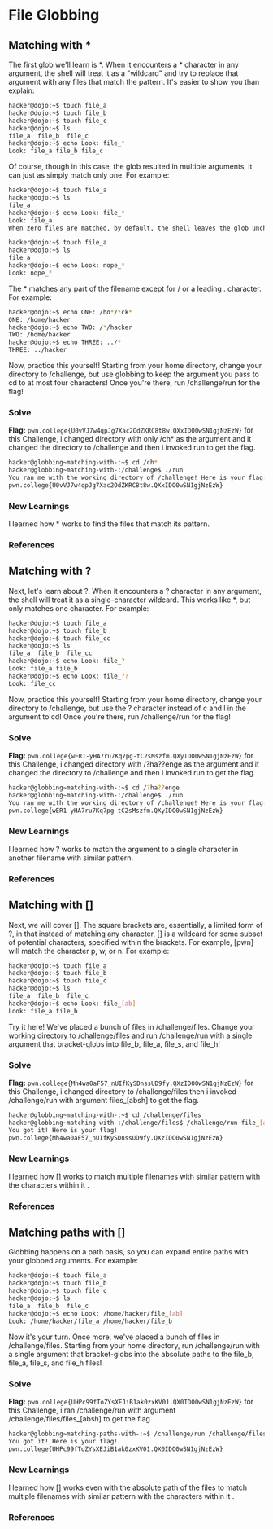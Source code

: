 # File Globbing

## Matching with *
The first glob we'll learn is *. When it encounters a * character in any argument, the shell will treat it as a "wildcard" and try to replace that argument with any files that match the pattern. It's easier to show you than explain:

```bash
hacker@dojo:~$ touch file_a
hacker@dojo:~$ touch file_b
hacker@dojo:~$ touch file_c
hacker@dojo:~$ ls
file_a	file_b	file_c
hacker@dojo:~$ echo Look: file_*
Look: file_a file_b file_c
```
Of course, though in this case, the glob resulted in multiple arguments, it can just as simply match only one. For example:

```bash
hacker@dojo:~$ touch file_a
hacker@dojo:~$ ls
file_a
hacker@dojo:~$ echo Look: file_*
Look: file_a
When zero files are matched, by default, the shell leaves the glob unchanged:
```
```bash
hacker@dojo:~$ touch file_a
hacker@dojo:~$ ls
file_a
hacker@dojo:~$ echo Look: nope_*
Look: nope_*
```
The * matches any part of the filename except for / or a leading . character. For example:

```bash
hacker@dojo:~$ echo ONE: /ho*/*ck*
ONE: /home/hacker
hacker@dojo:~$ echo TWO: /*/hacker
TWO: /home/hacker
hacker@dojo:~$ echo THREE: ../*
THREE: ../hacker
```

Now, practice this yourself! Starting from your home directory, change your directory to /challenge, but use globbing to keep the argument you pass to cd to at most four characters! Once you're there, run /challenge/run for the flag!

### Solve
**Flag:** `pwn.college{U0vVJ7w4qpJg7Xac2OdZKRC8t8w.QXxIDO0wSN1gjNzEzW}`
 for this Challenge, i changed directory with only /ch* as the argument and it changed the directory to /challenge and then i invoked run to get the flag.

```bash 
hacker@globbing~matching-with-:~$ cd /ch*
hacker@globbing~matching-with-:/challenge$ ./run
You ran me with the working directory of /challenge! Here is your flag:
pwn.college{U0vVJ7w4qpJg7Xac2OdZKRC8t8w.QXxIDO0wSN1gjNzEzW}
```

### New Learnings
I learned how * works to find the files that match its pattern.

### References

## Matching with ?
Next, let's learn about ?. When it encounters a ? character in any argument, the shell will treat it as a single-character wildcard. This works like *, but only matches one character. For example:

```bash
hacker@dojo:~$ touch file_a
hacker@dojo:~$ touch file_b
hacker@dojo:~$ touch file_cc
hacker@dojo:~$ ls
file_a	file_b	file_cc
hacker@dojo:~$ echo Look: file_?
Look: file_a file_b
hacker@dojo:~$ echo Look: file_??
Look: file_cc
```

Now, practice this yourself! Starting from your home directory, change your directory to /challenge, but use the ? character instead of c and l in the argument to cd! Once you're there, run /challenge/run for the flag!

### Solve
**Flag:** `pwn.college{wER1-yHA7ru7Kq7pg-tC2sMszfm.QXyIDO0wSN1gjNzEzW}`
for this Challenge, i changed directory with /?ha??enge as the argument and it changed the directory to /challenge and then i invoked run to get the flag.

```bash 
hacker@globbing~matching-with-:~$ cd /?ha??enge
hacker@globbing~matching-with-:/challenge$ ./run
You ran me with the working directory of /challenge! Here is your flag:
pwn.college{wER1-yHA7ru7Kq7pg-tC2sMszfm.QXyIDO0wSN1gjNzEzW}
```

### New Learnings
I learned how ? works to match the argument to a single character in another filename with similar pattern.

### References

## Matching with []
Next, we will cover []. The square brackets are, essentially, a limited form of ?, in that instead of matching any character, [] is a wildcard for some subset of potential characters, specified within the brackets. For example, [pwn] will match the character p, w, or n. For example:

```bash
hacker@dojo:~$ touch file_a
hacker@dojo:~$ touch file_b
hacker@dojo:~$ touch file_c
hacker@dojo:~$ ls
file_a	file_b	file_c
hacker@dojo:~$ echo Look: file_[ab]
Look: file_a file_b
```

Try it here! We've placed a bunch of files in /challenge/files. Change your working directory to /challenge/files and run /challenge/run with a single argument that bracket-globs into file_b, file_a, file_s, and file_h!

### Solve
**Flag:** `pwn.college{Mh4wa0aF57_nUIfKySDnssUD9fy.QXzIDO0wSN1gjNzEzW}`
for this Challenge, i changed directory to /challenge/files then i invoked /challenge/run with argument files_[absh] to get the flag.

```bash 
hacker@globbing~matching-with-:~$ cd /challenge/files
hacker@globbing~matching-with-:/challenge/files$ /challenge/run file_[absh]
You got it! Here is your flag!
pwn.college{Mh4wa0aF57_nUIfKySDnssUD9fy.QXzIDO0wSN1gjNzEzW}
```

### New Learnings
I learned how [] works to match multiple filenames with similar pattern with the characters within it .

### References

## Matching paths with []
Globbing happens on a path basis, so you can expand entire paths with your globbed arguments. For example:

```bash
hacker@dojo:~$ touch file_a
hacker@dojo:~$ touch file_b
hacker@dojo:~$ touch file_c
hacker@dojo:~$ ls
file_a	file_b	file_c
hacker@dojo:~$ echo Look: /home/hacker/file_[ab]
Look: /home/hacker/file_a /home/hacker/file_b
```

Now it's your turn. Once more, we've placed a bunch of files in /challenge/files. Starting from your home directory, run /challenge/run with a single argument that bracket-globs into the absolute paths to the file_b, file_a, file_s, and file_h files!

### Solve
**Flag:** `pwn.college{UHPc99fToZYsXEJiB1ak0zxKV01.QX0IDO0wSN1gjNzEzW}`
for this Challenge, i ran /challenge/run  with argument /challenge/files/files_[absh] to get the flag

```bash 
hacker@globbing~matching-paths-with-:~$ /challenge/run /challenge/files/file_[absh]
You got it! Here is your flag!
pwn.college{UHPc99fToZYsXEJiB1ak0zxKV01.QX0IDO0wSN1gjNzEzW}
```

### New Learnings
I learned how [] works even with the absolute path of the files to match multiple filenames with similar pattern  with the characters within it .

### References